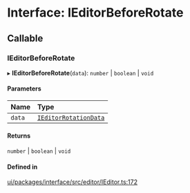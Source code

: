# Interface: IEditorBeforeRotate

## Callable

### IEditorBeforeRotate

▸ **IEditorBeforeRotate**(`data`): `number` \| `boolean` \| `void`

#### Parameters

| Name | Type |
| :------ | :------ |
| `data` | [`IEditorRotationData`](IEditorRotationData.md) |

#### Returns

`number` \| `boolean` \| `void`

#### Defined in

[ui/packages/interface/src/editor/IEditor.ts:172](https://github.com/leaferjs/leafer-ui/blob/4b7f368/packages/interface/src/editor/IEditor.ts#L172)
